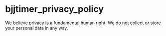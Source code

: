 # bjjtimer_privacy_policy

We believe privacy is a fundamental human right. 
We do not collect or store your personal data in any way.  
